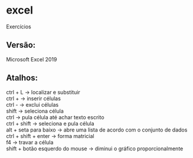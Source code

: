 # excel
Exercícios  <br>

## Versão: <br>
Microsoft Excel 2019 
<br>

## Atalhos: <br>
ctrl + L -> localizar e substituir <br>
ctrl + -> inserir células <br>
ctrl - -> exclui células <br>
shift -> seleciona célula <br>
ctrl -> pula célula até achar texto escrito <br>
ctrl + shift -> seleciona e pula célula <br>
alt + seta para baixo -> abre uma lista de acordo com o conjunto de dados <br>
ctrl + shift + enter -> forma matricial <br>
f4 -> travar a célula <br>
shift + botão esquerdo do mouse -> diminui o gráfico proporcionalmente <br>
